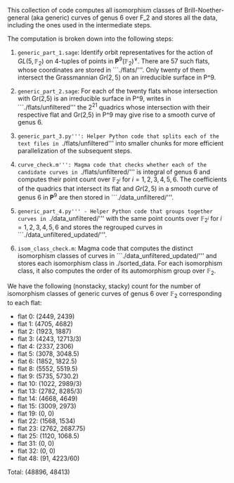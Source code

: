 This collection of code computes all isomorphism classes of Brill-Noether-general (aka generic) curves of genus 6 over F_2 and stores all the data, including the ones used in the intermediate steps. 

The computation is broken down into the following steps: 

1) ```generic_part_1.sage```: Identify orbit representatives for the action of $GL(5, \mathbb{F}_2)$ on 4-tuples of points in $\mathbf{P}^9(\mathbb{F}_2)^{\vee}$. There are 57 such flats, whose coordinates are stored in ```./flats/'''. Only twenty of them intersect the Grassmannian $Gr(2,5)$ on an irreducible surface in P^9. 

2) ```generic_part_2.sage```: For each of the twenty flats whose intersection with Gr(2,5) is an irreducible surface in P^9, writes in ```./flats/unfiltered''' the $2^21$ quadrics whose intersection with their respective flat and Gr(2,5) in P^9 may give rise to a smooth curve of genus 6. 

3) ```generic_part_3.py''': Helper Python code that splits each of the text files in ```./flats/unfiltered''' into smaller chunks for more efficient parallelization of the subsequent steps. 

4) ```curve_check.m''': Magma code that checks whether each of the candidate curves in ```./flats/unfiltered/''' is integral of genus 6 and computes their point count over $\mathbb{F}_{2^i}$ for $i=1,2,3,4,5,6$. The coefficients of the quadrics that intersect its flat and $Gr(2,5)$ in a smooth curve of genus 6 in $\mathbf{P}^9$ are then stored in ```./data_unfiltered/'''. 

5) ```generic_part_4.py''' - Helper Python code that groups together curves in ```./data_unfiltered/''' with the same point counts over $\mathbb{F}_{2^i}$ for $i=1,2,3,4,5,6$ and stores the regrouped curves in ```./data_unfiltered_updated/'''. 

6) ```isom_class_check.m```: Magma code that computes the distinct isomorphism classes of curves in ```./data_unfiltered_updated/''' and stores each isomorphism class in ./sorted_data. For each isomorphism class, it also computes the order of its automorphism group over $\mathbb{F}_2$.  

We have the following (nonstacky, stacky) count for the number of isomorphism classes of generic curves of genus 6 over $\mathbb{F}_2$ corresponding to each flat:
- flat 0: (2449, 2439)
- flat 1: (4705, 4682)
- flat 2: (1923, 1887)
- flat 3: (4243, 12713/3)
- flat 4: (2337, 2306)
- flat 5: (3078, 3048.5)
- flat 6: (1852, 1822.5)
- flat 8: (5552, 5519.5)
- flat 9: (5735, 5730.2)
- flat 10: (1022, 2989/3)
- flat 13: (2782, 8285/3)
- flat 14: (4668, 4649)
- flat 15: (3009, 2973)
- flat 19: (0, 0)
- flat 22: (1568, 1534)
- flat 23: (2762, 2687.75)
- flat 25: (1120, 1068.5)
- flat 31: (0, 0)
- flat 32: (0, 0)
- flat 48: (91, 4223/60)

Total: (48896, 48413)
